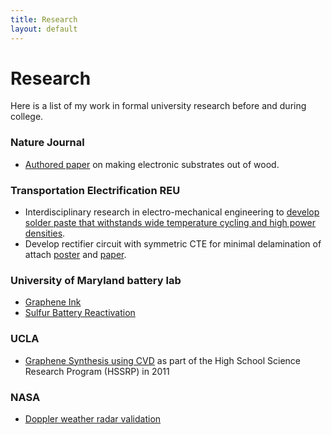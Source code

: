 ```yaml
---
title: Research
layout: default
---
```

# Research
Here is a list of my work in formal university research before and during college.

### Nature Journal
- [Authored paper](https://www.nature.com/articles/srep17703) on making electronic substrates out of wood.

### Transportation Electrification REU
- Interdisciplinary research in electro-mechanical engineering to [develop solder paste that withstands wide temperature cycling and high power densities](https://reu.ece.umd.edu/selected-students).
- Develop rectifier circuit with symmetric CTE for minimal delamination of attach [poster](research/development_TLPS_poster.pdf) and [paper](research/development_TLPS_paper.pdf).

### University of Maryland battery lab
- [Graphene Ink](research/graphene_ink.pdf)
- [Sulfur Battery Reactivation](research/sulfur_batteries.pdf)

### UCLA
- [Graphene Synthesis using CVD](research/uclaposterpresentation.jpg) as part of the High School Science Research Program (HSSRP) in 2011 

### NASA
- [Doppler weather radar validation](research/nasa_poster.pdf)